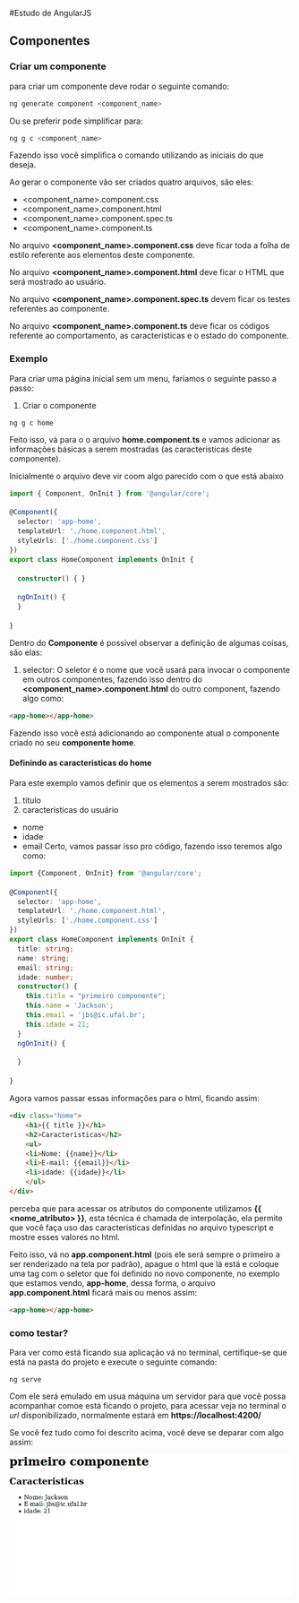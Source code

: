 #Estudo de AngularJS

## Componentes
### Criar um componente
para criar um componente deve rodar o seguinte comando:
```sh
ng generate component <component_name>
```
Ou se preferir pode simplificar para:
```sh 
ng g c <component_name>
```
Fazendo isso você simplifica o comando utilizando as iniciais do que deseja.

Ao gerar o componente vão ser criados quatro arquivos, são eles:

  - <component_name>.component.css
  - <component_name>.component.html
  - <component_name>.component.spec.ts
  - <component_name>.component.ts
 
No arquivo **<component_name>.component.css** deve ficar toda a folha de estilo referente aos elementos deste componente.

No arquivo **<component_name>.component.html** deve ficar o HTML  que será mostrado ao usuário.

No arquivo **<component_name>.component.spec.ts** devem ficar os testes referentes ao componente.

No arquivo **<component_name>.component.ts** deve ficar os códigos referente ao comportamento, as caracteristicas e o estado do componente.

### Exemplo

Para criar uma página inicial sem um menu, fariamos o seguinte passo a passo:

1. Criar o componente
```angular-cli
ng g c home
```
Feito isso, vá para o o arquivo **home.component.ts** e vamos adicionar as informações básicas a serem mostradas (as caracteristicas deste componente).

Inicialmente o arquivo deve vir coom algo parecido com o que está abaixo 
```ts 
import { Component, OnInit } from '@angular/core';

@Component({
  selector: 'app-home',
  templateUrl: './home.component.html',
  styleUrls: ['./home.component.css']
})
export class HomeComponent implements OnInit {

  constructor() { }

  ngOnInit() {
  }

}

``` 

Dentro do **Componente** é possivel observar a definição de algumas coisas, são elas:
1. selector: O seletor é o nome que você usará para invocar o componente em outros componentes, fazendo isso dentro do 
**<component_name>.component.html** do outro component, fazendo algo como:
```html
<app-home></app-home>
```
Fazendo isso você está adicionando ao componente atual o componente criado no seu **componente home**.

#### Definindo as caracteristicas do home
Para este exemplo vamos definir que os elementos a serem mostrados são: 
1. titulo
2. caracteristicas do usuário
  - nome
  - idade
  - email
Certo, vamos passar isso pro código, fazendo isso teremos algo como:

```ts 
import {Component, OnInit} from '@angular/core';

@Component({
  selector: 'app-home',
  templateUrl: './home.component.html',
  styleUrls: ['./home.component.css']
})
export class HomeComponent implements OnInit {
  title: string;
  name: string;
  email: string;
  idade: number;
  constructor() {
    this.title = "primeiro componente";
    this.name = 'Jackson';
    this.email = 'jbs@ic.ufal.br';
    this.idade = 21;
  }
  ngOnInit() {

  }

}
``` 

Agora vamos passar essas informações para o html, ficando assim:
```html
<div class="home">
    <h1>{{ title }}</h1>
    <h2>Caracteristicas</h2>
    <ul>
    <li>Nome: {{name}}</li>
    <li>E-mail: {{email}}</li>
    <li>idade: {{idade}}</li>
    </ul>
</div>
```
perceba que para acessar os atributos do componente utilizamos **{{ <nome_atributo> }}**, esta técnica é chamada de 
interpolação, ela permite que você faça uso das caracteristicas definidas no arquivo typescript e mostre esses valores 
no html. 

Feito isso, vá no **app.component.html** (pois ele será sempre o primeiro a ser renderizado na tela por padrão), apague o html que lá está e coloque uma tag com o seletor que foi definido no novo componente, no exemplo que estamos vendo, **app-home**, dessa forma, o arquivo **app.component.html** ficará mais ou menos assim:
```html
<app-home></app-home>
``` 

### como testar?
Para ver como está ficando sua aplicação vá no terminal, certifique-se que está na pasta do projeto e execute o seguinte comando:
```angularcli
ng serve
```
Com ele será emulado em usua máquina um servidor para que você possa acompanhar comoe está ficando o projeto, para acessar veja no terminal o _*url*_ disponibilizado, normalmente estará em **https://localhost:4200/** 

Se você fez tudo como foi descrito acima, você deve se deparar com algo assim:

![imgTela1](screenshots/screenshot_tela1.png)

